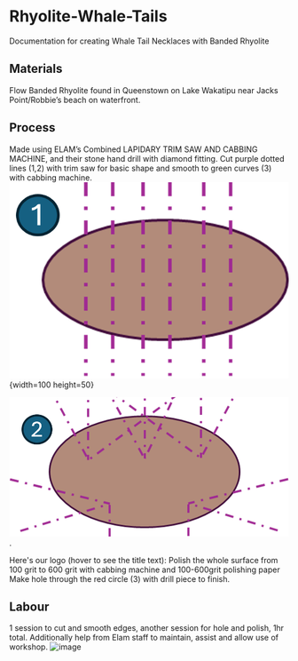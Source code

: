 # Rhyolite-Whale-Tails
Documentation for creating Whale Tail Necklaces with Banded Rhyolite

## Materials
Flow Banded Rhyolite found in Queenstown on Lake Wakatipu near Jacks Point/Robbie’s beach on waterfront.
## Process
Made using ELAM’s Combined LAPIDARY TRIM SAW AND CABBING MACHINE, and their stone hand drill with diamond fitting.
Cut purple dotted lines (1,2) with trim saw for basic shape and smooth to green curves (3) with cabbing machine.
![alt text](https://github.com/ParanoidAndriod6642/Rhyolite-Whale-Tails/blob/main/WhaleTail1.png "Whale Tail Diagram 1"){width=100 height=50}

![alt text](https://github.com/ParanoidAndriod6642/Rhyolite-Whale-Tails/blob/main/WhaleTail2.png "Whale Tail Diagram 2").

Here's our logo (hover to see the title text):
Polish the whole surface from 100 grit to 600 grit with cabbing machine and 100-600grit polishing paper
Make hole through the red circle (3) with drill piece to finish.
## Labour
1 session to cut and smooth edges, another session for hole and polish, 1hr total.
Additionally help from Elam staff to maintain, assist and allow use of workshop.
![image](https://github.com/user-attachments/assets/3124fb05-2c5d-4edd-bdef-e74a596e9592)

